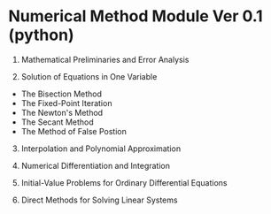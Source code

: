 # Numerical Method Module Ver 0.1 (python)

1. Mathematical Preliminaries and Error Analysis

2. Solution of Equations in One Variable
- The Bisection Method
- The Fixed-Point Iteration
- The Newton's Method
- The Secant Method
- The Method of False Postion

3. Interpolation and Polynomial Approximation

4. Numerical Differentiation and Integration

5. Initial-Value Problems for Ordinary Differential Equations

6. Direct Methods for Solving Linear Systems
